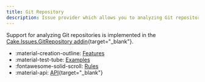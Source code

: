 ```yaml
---
title: Git Repository
description: Issue provider which allows you to analyzing Git repositories and create issues resulting from it.
---
```


Support for analyzing Git repositories is implemented in the
[Cake.Issues.GitRepository addin](https://cakebuild.net/extensions/cake-issues-gitrepository/){target="_blank"}.

<div class="grid cards" markdown>

- :material-creation-outline: [Features](features.md)
- :material-test-tube: [Examples](examples.md)
- :fontawesome-solid-scroll: [Rules](rules/index.md)
- :material-api: [API](https://cakebuild.net/extensions/cake-issues-gitrepository){target="_blank"}

</div>
